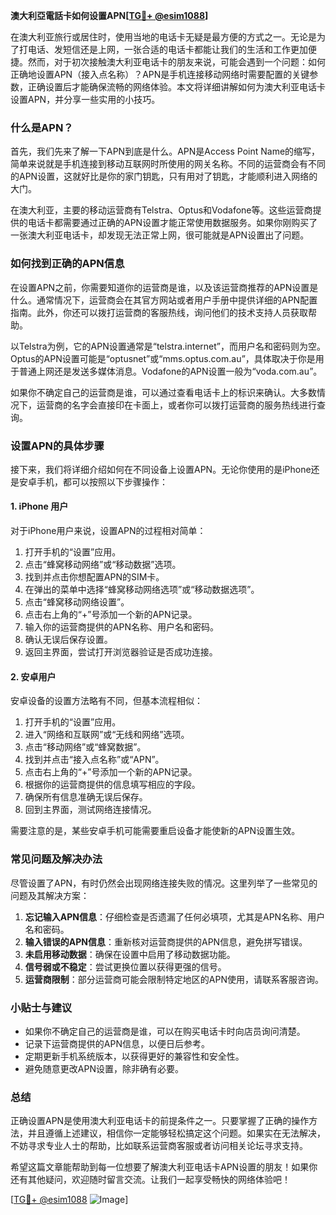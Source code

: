 **澳大利亞電話卡如何设置APN[[TG💪+ @esim1088](https://t.me/s/esim1088)]**

在澳大利亚旅行或居住时，使用当地的电话卡无疑是最方便的方式之一。无论是为了打电话、发短信还是上网，一张合适的电话卡都能让我们的生活和工作更加便捷。然而，对于初次接触澳大利亚电话卡的朋友来说，可能会遇到一个问题：如何正确地设置APN（接入点名称）？APN是手机连接移动网络时需要配置的关键参数，正确设置后才能确保流畅的网络体验。本文将详细讲解如何为澳大利亚电话卡设置APN，并分享一些实用的小技巧。

### 什么是APN？

首先，我们先来了解一下APN到底是什么。APN是Access Point Name的缩写，简单来说就是手机连接到移动互联网时所使用的网关名称。不同的运营商会有不同的APN设置，这就好比是你的家门钥匙，只有用对了钥匙，才能顺利进入网络的大门。

在澳大利亚，主要的移动运营商有Telstra、Optus和Vodafone等。这些运营商提供的电话卡都需要通过正确的APN设置才能正常使用数据服务。如果你刚购买了一张澳大利亚电话卡，却发现无法正常上网，很可能就是APN设置出了问题。

### 如何找到正确的APN信息

在设置APN之前，你需要知道你的运营商是谁，以及该运营商推荐的APN设置是什么。通常情况下，运营商会在其官方网站或者用户手册中提供详细的APN配置指南。此外，你还可以拨打运营商的客服热线，询问他们的技术支持人员获取帮助。

以Telstra为例，它的APN设置通常是“telstra.internet”，而用户名和密码则为空。Optus的APN设置可能是“optusnet”或“mms.optus.com.au”，具体取决于你是用于普通上网还是发送多媒体消息。Vodafone的APN设置一般为“voda.com.au”。

如果你不确定自己的运营商是谁，可以通过查看电话卡上的标识来确认。大多数情况下，运营商的名字会直接印在卡面上，或者你可以拨打运营商的服务热线进行查询。

### 设置APN的具体步骤

接下来，我们将详细介绍如何在不同设备上设置APN。无论你使用的是iPhone还是安卓手机，都可以按照以下步骤操作：

#### 1. iPhone 用户

对于iPhone用户来说，设置APN的过程相对简单：

1. 打开手机的“设置”应用。
2. 点击“蜂窝移动网络”或“移动数据”选项。
3. 找到并点击你想配置APN的SIM卡。
4. 在弹出的菜单中选择“蜂窝移动网络选项”或“移动数据选项”。
5. 点击“蜂窝移动网络设置”。
6. 点击右上角的“+”号添加一个新的APN记录。
7. 输入你的运营商提供的APN名称、用户名和密码。
8. 确认无误后保存设置。
9. 返回主界面，尝试打开浏览器验证是否成功连接。

#### 2. 安卓用户

安卓设备的设置方法略有不同，但基本流程相似：

1. 打开手机的“设置”应用。
2. 进入“网络和互联网”或“无线和网络”选项。
3. 点击“移动网络”或“蜂窝数据”。
4. 找到并点击“接入点名称”或“APN”。
5. 点击右上角的“+”号添加一个新的APN记录。
6. 根据你的运营商提供的信息填写相应的字段。
7. 确保所有信息准确无误后保存。
8. 回到主界面，测试网络连接情况。

需要注意的是，某些安卓手机可能需要重启设备才能使新的APN设置生效。

### 常见问题及解决办法

尽管设置了APN，有时仍然会出现网络连接失败的情况。这里列举了一些常见的问题及其解决方案：

1. **忘记输入APN信息**：仔细检查是否遗漏了任何必填项，尤其是APN名称、用户名和密码。
2. **输入错误的APN信息**：重新核对运营商提供的APN信息，避免拼写错误。
3. **未启用移动数据**：确保在设置中启用了移动数据功能。
4. **信号弱或不稳定**：尝试更换位置以获得更强的信号。
5. **运营商限制**：部分运营商可能会限制特定地区的APN使用，请联系客服咨询。

### 小贴士与建议

- 如果你不确定自己的运营商是谁，可以在购买电话卡时向店员询问清楚。
- 记录下运营商提供的APN信息，以便日后参考。
- 定期更新手机系统版本，以获得更好的兼容性和安全性。
- 避免随意更改APN设置，除非确有必要。

### 总结

正确设置APN是使用澳大利亚电话卡的前提条件之一。只要掌握了正确的操作方法，并且遵循上述建议，相信你一定能够轻松搞定这个问题。如果实在无法解决，不妨寻求专业人士的帮助，比如联系运营商客服或者访问相关论坛寻求支持。

希望这篇文章能帮助到每一位想要了解澳大利亚电话卡APN设置的朋友！如果你还有其他疑问，欢迎随时留言交流。让我们一起享受畅快的网络体验吧！

[[TG💪+ @esim1088](https://t.me/s/esim1088) ![Image](https://i.postimg.cc/4NQfJmqS/Snipaste-2025-05-13-00-14-12.png)]